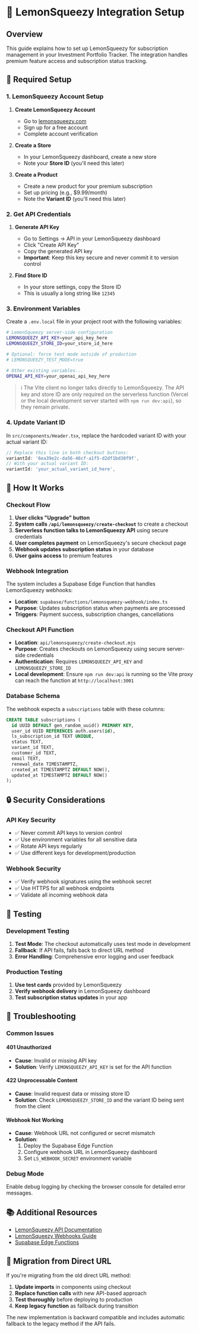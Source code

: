 # 🍋 LemonSqueezy Integration Setup

## Overview

This guide explains how to set up LemonSqueezy for subscription management in your Investment Portfolio Tracker. The integration handles premium feature access and subscription status tracking.

## 🔧 Required Setup

### 1. LemonSqueezy Account Setup

1. **Create LemonSqueezy Account**
   - Go to [lemonsqueezy.com](https://lemonsqueezy.com)
   - Sign up for a free account
   - Complete account verification

2. **Create a Store**
   - In your LemonSqueezy dashboard, create a new store
   - Note your **Store ID** (you'll need this later)

3. **Create a Product**
   - Create a new product for your premium subscription
   - Set up pricing (e.g., $9.99/month)
   - Note the **Variant ID** (you'll need this later)

### 2. Get API Credentials

1. **Generate API Key**
   - Go to Settings → API in your LemonSqueezy dashboard
   - Click "Create API Key"
   - Copy the generated API key
   - **Important**: Keep this key secure and never commit it to version control

2. **Find Store ID**
   - In your store settings, copy the Store ID
   - This is usually a long string like `12345`

### 3. Environment Variables

Create a `.env.local` file in your project root with the following variables:

```bash
# LemonSqueezy server-side configuration
LEMONSQUEEZY_API_KEY=your_api_key_here
LEMONSQUEEZY_STORE_ID=your_store_id_here

# Optional: force test mode outside of production
# LEMONSQUEEZY_TEST_MODE=true

# Other existing variables...
OPENAI_API_KEY=your_openai_api_key_here
```

> ℹ️ The Vite client no longer talks directly to LemonSqueezy. The API key and
> store ID are only required on the serverless function (Vercel or the local
> development server started with `npm run dev:api`), so they remain private.

### 4. Update Variant ID

In `src/components/Header.tsx`, replace the hardcoded variant ID with your actual variant ID:

```typescript
// Replace this line in both checkout buttons:
variantId: '6ea39e2c-da56-46cf-a1f5-d2df1bd30f9f',
// With your actual variant ID:
variantId: 'your_actual_variant_id_here',
```

## 🚀 How It Works

### Checkout Flow

1. **User clicks "Upgrade" button**
2. **System calls `/api/lemonsqueezy/create-checkout`** to create a checkout
3. **Serverless function talks to LemonSqueezy API** using secure credentials
4. **User completes payment** on LemonSqueezy's secure checkout page
5. **Webhook updates subscription status** in your database
6. **User gains access** to premium features

### Webhook Integration

The system includes a Supabase Edge Function that handles LemonSqueezy webhooks:

- **Location**: `supabase/functions/lemonsqueezy-webhook/index.ts`
- **Purpose**: Updates subscription status when payments are processed
- **Triggers**: Payment success, subscription changes, cancellations

### Checkout API Function

- **Location**: `api/lemonsqueezy/create-checkout.mjs`
- **Purpose**: Creates checkouts on LemonSqueezy using secure server-side credentials
- **Authentication**: Requires `LEMONSQUEEZY_API_KEY` and `LEMONSQUEEZY_STORE_ID`
- **Local development**: Ensure `npm run dev:api` is running so the Vite proxy can reach the function at `http://localhost:3001`

### Database Schema

The webhook expects a `subscriptions` table with these columns:

```sql
CREATE TABLE subscriptions (
  id UUID DEFAULT gen_random_uuid() PRIMARY KEY,
  user_id UUID REFERENCES auth.users(id),
  ls_subscription_id TEXT UNIQUE,
  status TEXT,
  variant_id TEXT,
  customer_id TEXT,
  email TEXT,
  renewal_date TIMESTAMPTZ,
  created_at TIMESTAMPTZ DEFAULT NOW(),
  updated_at TIMESTAMPTZ DEFAULT NOW()
);
```

## 🔒 Security Considerations

### API Key Security
- ✅ Never commit API keys to version control
- ✅ Use environment variables for all sensitive data
- ✅ Rotate API keys regularly
- ✅ Use different keys for development/production

### Webhook Security
- ✅ Verify webhook signatures using the webhook secret
- ✅ Use HTTPS for all webhook endpoints
- ✅ Validate all incoming webhook data

## 🧪 Testing

### Development Testing

1. **Test Mode**: The checkout automatically uses test mode in development
2. **Fallback**: If API fails, falls back to direct URL method
3. **Error Handling**: Comprehensive error logging and user feedback

### Production Testing

1. **Use test cards** provided by LemonSqueezy
2. **Verify webhook delivery** in LemonSqueezy dashboard
3. **Test subscription status updates** in your app

## 🐛 Troubleshooting

### Common Issues

#### 401 Unauthorized
- **Cause**: Invalid or missing API key
- **Solution**: Verify `LEMONSQUEEZY_API_KEY` is set for the API function

#### 422 Unprocessable Content
- **Cause**: Invalid request data or missing store ID
- **Solution**: Check `LEMONSQUEEZY_STORE_ID` and the variant ID being sent from the client

#### Webhook Not Working
- **Cause**: Webhook URL not configured or secret mismatch
- **Solution**: 
  1. Deploy the Supabase Edge Function
  2. Configure webhook URL in LemonSqueezy dashboard
  3. Set `LS_WEBHOOK_SECRET` environment variable

### Debug Mode

Enable debug logging by checking the browser console for detailed error messages.

## 📚 Additional Resources

- [LemonSqueezy API Documentation](https://docs.lemonsqueezy.com/api)
- [LemonSqueezy Webhooks Guide](https://docs.lemonsqueezy.com/help/webhooks)
- [Supabase Edge Functions](https://supabase.com/docs/guides/functions)

## 🔄 Migration from Direct URL

If you're migrating from the old direct URL method:

1. **Update imports** in components using checkout
2. **Replace function calls** with new API-based approach
3. **Test thoroughly** before deploying to production
4. **Keep legacy function** as fallback during transition

The new implementation is backward compatible and includes automatic fallback to the legacy method if the API fails.
